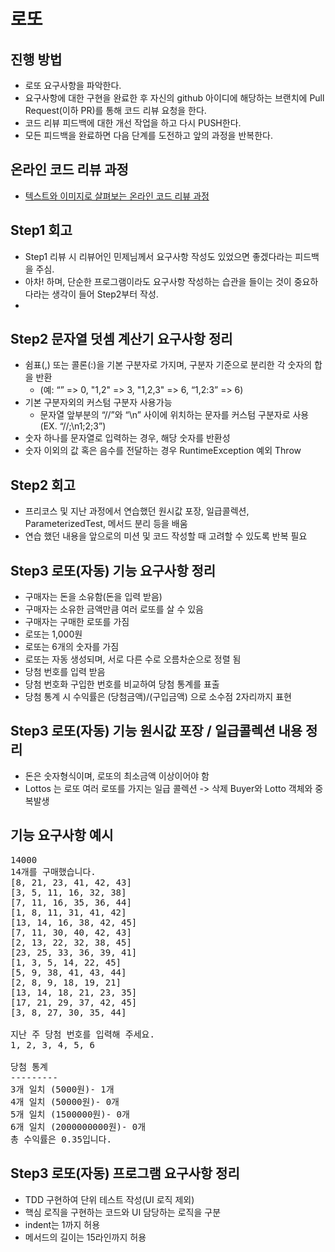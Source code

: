 # 로또
## 진행 방법
* 로또 요구사항을 파악한다.
* 요구사항에 대한 구현을 완료한 후 자신의 github 아이디에 해당하는 브랜치에 Pull Request(이하 PR)를 통해 코드 리뷰 요청을 한다.
* 코드 리뷰 피드백에 대한 개선 작업을 하고 다시 PUSH한다.
* 모든 피드백을 완료하면 다음 단계를 도전하고 앞의 과정을 반복한다.

## 온라인 코드 리뷰 과정
* [텍스트와 이미지로 살펴보는 온라인 코드 리뷰 과정](https://github.com/next-step/nextstep-docs/tree/master/codereview)


## Step1 회고
* Step1 리뷰 시 리뷰어인 민제님께서 요구사항 작성도 있었으면 좋겠다라는 피드백을 주심.
* 아차! 하며, 단순한 프로그램이라도 요구사항 작성하는 습관을 들이는 것이 중요하다라는 생각이 들어 Step2부터 작성.
* 
## Step2 문자열 덧셈 계산기 요구사항 정리

* 쉼표(,) 또는 콜론(:)을 기본 구분자로 가지며, 구분자 기준으로 분리한 각 숫자의 합을 반환
  * (예: “” => 0, "1,2" => 3, "1,2,3" => 6, “1,2:3” => 6)
* 기본 구분자외의 커스텀 구분자 사용가능
  * 문자열 앞부분의 “//”와 “\n” 사이에 위치하는 문자를 커스텀 구분자로 사용(EX. “//;\n1;2;3”)
* 숫자 하나를 문자열로 입력하는 경우, 해당 숫자를 반환성
* 숫자 이외의 값 혹은 음수를 전달하는 경우 RuntimeException 예외 Throw

## Step2 회고
* 프리코스 및 지난 과정에서 연습했던 원시값 포장, 일급콜렉션, ParameterizedTest, 메서드 분리 등을 배움
* 연습 했던 내용을 앞으로의 미션 및 코드 작성할 때 고려할 수 있도록 반복 필요

## Step3 로또(자동) 기능 요구사항 정리
* 구매자는 돈을 소유함(돈을 입력 받음)
* 구매자는 소유한 금액만큼 여러 로또를 살 수 있음
* 구매자는 구매한 로또를 가짐
* 로또는 1,000원
* 로또는 6개의 숫자를 가짐
* 로또는 자동 생성되며, 서로 다른 수로 오름차순으로 정렬 됨
* 당첨 번호를 입력 받음
* 당첨 번호화 구입한 번호를 비교하여 당첨 통계를 표출 
* 당첨 통계 시 수익률은 (당첨금액)/(구입금액) 으로 소수점 2자리까지 표현
## Step3 로또(자동) 기능 원시값 포장 / 일급콜렉션 내용 정리
* 돈은 숫자형식이며, 로또의 최소금액 이상이어야 함
* Lottos 는 로또 여러 로또를 가지는 일급 콜렉션
  -> 삭제 Buyer와 Lotto 객체와 중복발생
## 기능 요구사항 예시
<pre>
14000
14개를 구매했습니다.
[8, 21, 23, 41, 42, 43]
[3, 5, 11, 16, 32, 38]
[7, 11, 16, 35, 36, 44]
[1, 8, 11, 31, 41, 42]
[13, 14, 16, 38, 42, 45]
[7, 11, 30, 40, 42, 43]
[2, 13, 22, 32, 38, 45]
[23, 25, 33, 36, 39, 41]
[1, 3, 5, 14, 22, 45]
[5, 9, 38, 41, 43, 44]
[2, 8, 9, 18, 19, 21]
[13, 14, 18, 21, 23, 35]
[17, 21, 29, 37, 42, 45]
[3, 8, 27, 30, 35, 44]

지난 주 당첨 번호를 입력해 주세요.
1, 2, 3, 4, 5, 6

당첨 통계
---------
3개 일치 (5000원)- 1개
4개 일치 (50000원)- 0개
5개 일치 (1500000원)- 0개
6개 일치 (2000000000원)- 0개
총 수익률은 0.35입니다.
</pre>
## Step3 로또(자동) 프로그램 요구사항 정리
* TDD 구현하여 단위 테스트 작성(UI 로직 제외)
* 핵심 로직을 구현하는 코드와 UI 담당하는 로직을 구분
* indent는 1까지 허용
* 메서드의 길이는 15라인까지 허용
